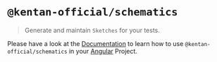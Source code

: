 # `@kentan-official/schematics`

> Generate and maintain `Sketches` for your tests.

Please have a look at the [Documentation](https://kentan-official.github.io/kentan/docs/#/angular-cli/schematics)
to learn how to use `@kentan-official/schematics` in your [Angular](https://angular.io) Project.
